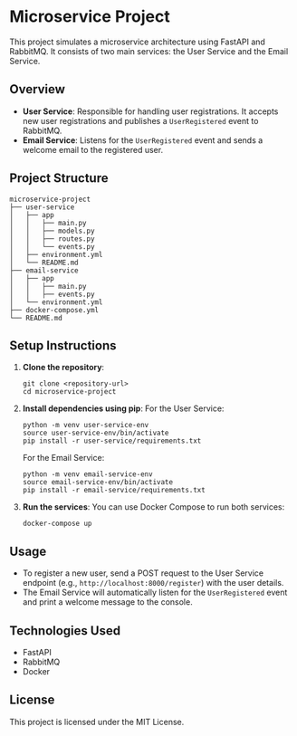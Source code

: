 # Microservice Project

This project simulates a microservice architecture using FastAPI and RabbitMQ. It consists of two main services: the User Service and the Email Service.

## Overview

- **User Service**: Responsible for handling user registrations. It accepts new user registrations and publishes a `UserRegistered` event to RabbitMQ.
- **Email Service**: Listens for the `UserRegistered` event and sends a welcome email to the registered user.

## Project Structure

```
microservice-project
├── user-service
│   ├── app
│   │   ├── main.py
│   │   ├── models.py
│   │   ├── routes.py
│   │   └── events.py
│   ├── environment.yml
│   └── README.md
├── email-service
│   ├── app
│   │   ├── main.py
│   │   ├── events.py
│   └── environment.yml
├── docker-compose.yml
└── README.md
```

## Setup Instructions

1. **Clone the repository**:
   ```
   git clone <repository-url>
   cd microservice-project
   ```

2. **Install dependencies using pip**:
   For the User Service:
   ```
   python -m venv user-service-env
   source user-service-env/bin/activate
   pip install -r user-service/requirements.txt
   ```

   For the Email Service:
   ```
   python -m venv email-service-env
   source email-service-env/bin/activate
   pip install -r email-service/requirements.txt
   ```

3. **Run the services**:
   You can use Docker Compose to run both services:
   ```
   docker-compose up
   ```

## Usage

- To register a new user, send a POST request to the User Service endpoint (e.g., `http://localhost:8000/register`) with the user details.
- The Email Service will automatically listen for the `UserRegistered` event and print a welcome message to the console.

## Technologies Used

- FastAPI
- RabbitMQ
- Docker

## License

This project is licensed under the MIT License.